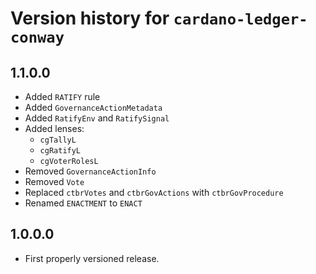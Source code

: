 # Version history for `cardano-ledger-conway`

## 1.1.0.0

* Added `RATIFY` rule
* Added `GovernanceActionMetadata`
* Added `RatifyEnv` and `RatifySignal`
* Added lenses:
  * `cgTallyL`
  * `cgRatifyL`
  * `cgVoterRolesL`
* Removed `GovernanceActionInfo`
* Removed `Vote`
* Replaced `ctbrVotes` and `ctbrGovActions` with `ctbrGovProcedure`
* Renamed `ENACTMENT` to `ENACT`

## 1.0.0.0

* First properly versioned release.

